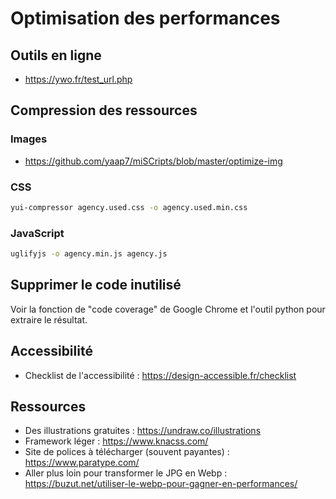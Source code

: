 # Optimisation des performances

## Outils en ligne

* <https://ywo.fr/test_url.php>

## Compression des ressources

### Images

* <https://github.com/yaap7/miSCripts/blob/master/optimize-img>

### CSS

``` bash
yui-compressor agency.used.css -o agency.used.min.css
```

### JavaScript

``` bash
uglifyjs -o agency.min.js agency.js
```

## Supprimer le code inutilisé

Voir la fonction de "code coverage" de Google Chrome et l'outil python pour extraire le résultat.

## Accessibilité

* Checklist de l'accessibilité : <https://design-accessible.fr/checklist>

## Ressources

* Des illustrations gratuites : <https://undraw.co/illustrations>
* Framework léger : <https://www.knacss.com/>
* Site de polices à télécharger (souvent payantes) : <https://www.paratype.com/>
* Aller plus loin pour transformer le JPG en Webp : <https://buzut.net/utiliser-le-webp-pour-gagner-en-performances/>
